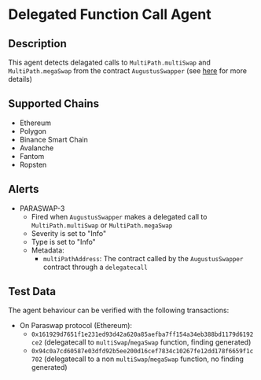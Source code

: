 # Delegated Function Call Agent

## Description

This agent detects delagated calls to `MultiPath.multiSwap` and `MultiPath.megaSwap` from the contract `AugustusSwapper` (see [here](https://developers.paraswap.network/smart-contracts#augustusswapper) for more details)

## Supported Chains

- Ethereum
- Polygon
- Binance Smart Chain
- Avalanche
- Fantom
- Ropsten

## Alerts

- PARASWAP-3
  - Fired when `AugustusSwapper` makes a delegated call to `MultiPath.multiSwap` or `MultiPath.megaSwap`
  - Severity is set to "Info"
  - Type is set to "Info"
  - Metadata:
    - `multiPathAddress`: The contract called by the `AugustusSwapper` contract through a `delegatecall`

## Test Data

The agent behaviour can be verified with the following transactions:
- On Paraswap protocol (Ethereum):
  - `0x161929d7651f1e231ed93d42a620a85aefba7ff154a34eb388bd1179d6192ce2` (delegatecall to `multiSwap`/`megaSwap` function, finding generated)
  - `0x94c0a7cd60587e03dfd92b5ee200d16cef7834c10267fe12dd178f6659f1c702` (delegatecall to a non `multiSwap`/`megaSwap` function, no finding generated)
